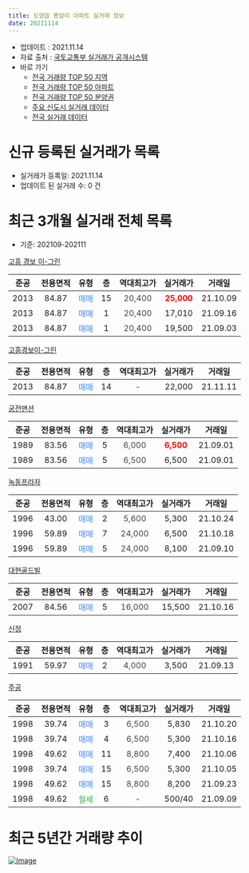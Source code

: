```yaml
---
title: 도양읍 봉암리 아파트 실거래 정보
date: 20211114
---
```


* 업데이트 : 2021.11.14
* 자료 출처 : [국토교통부 실거래가 공개시스템](http://rt.molit.go.kr)
* 바로 가기
    * [전국 거래량 TOP 50 지역](https://apt-info.github.io/apt-trade-info/tr)
    * [전국 거래량 TOP 50 아파트](https://apt-info.github.io/apt-trade-info/ta)
    * [전국 거래량 TOP 50 분양권](https://apt-info.github.io/apt-trade-info/tb)
    * [주요 신도시 실거래 데이터](https://apt-info.github.io/apt-trade-info/newtown)
    * [전국 실거래 데이터](https://apt-info.github.io/apt-trade-info/all)



<script async src="https://pagead2.googlesyndication.com/pagead/js/adsbygoogle.js"></script>
<!-- 기본광고 -->
<ins class="adsbygoogle"
     style="display:block"
     data-ad-client="ca-pub-1142216861245946"
     data-ad-slot="4805727019"
     data-ad-format="auto"
     data-full-width-responsive="true"></ins>
<script>
     (adsbygoogle = window.adsbygoogle || []).push({});
</script>


# 신규 등록된 실거래가 목록

* 실거래가 등록일: 2021.11.14
* 업데이트 된 실거래 수: 0 건




<script async src="https://pagead2.googlesyndication.com/pagead/js/adsbygoogle.js"></script>
<!-- 기본광고 -->
<ins class="adsbygoogle"
     style="display:block"
     data-ad-client="ca-pub-1142216861245946"
     data-ad-slot="4805727019"
     data-ad-format="auto"
     data-full-width-responsive="true"></ins>
<script>
     (adsbygoogle = window.adsbygoogle || []).push({});
</script>


# 최근 3개월 실거래 전체 목록
* 기준: 202109-202111


[고흥 경보 이-그린](https://search.naver.com/search.naver?query=%EA%B3%A0%ED%9D%A5+%EA%B2%BD%EB%B3%B4+%EC%9D%B4-%EA%B7%B8%EB%A6%B0)

|준공|전용면적|유형|층|역대최고가|실거래가|거래일|
|:---:|:---:|:---:|:---:|:---:|:---:|:---:|
|2013|84.87|<span style="color:#4285F3">매매</span>|15|<span style="color:#444444">20,400</span>|<b><span style="color:#FF0000">25,000</span></b>|21.10.09|
|2013|84.87|<span style="color:#4285F3">매매</span>|1|<span style="color:#444444">20,400</span>|17,010|21.09.16|
|2013|84.87|<span style="color:#4285F3">매매</span>|1|<span style="color:#444444">20,400</span>|19,500|21.09.03|

[고흥경보이-그린](https://search.naver.com/search.naver?query=%EA%B3%A0%ED%9D%A5%EA%B2%BD%EB%B3%B4%EC%9D%B4-%EA%B7%B8%EB%A6%B0)

|준공|전용면적|유형|층|역대최고가|실거래가|거래일|
|:---:|:---:|:---:|:---:|:---:|:---:|:---:|
|2013|84.87|<span style="color:#4285F3">매매</span>|14|<span style="color:#444444">-</span>|22,000|21.11.11|

[궁전맨션](https://search.naver.com/search.naver?query=%EA%B6%81%EC%A0%84%EB%A7%A8%EC%85%98)

|준공|전용면적|유형|층|역대최고가|실거래가|거래일|
|:---:|:---:|:---:|:---:|:---:|:---:|:---:|
|1989|83.56|<span style="color:#4285F3">매매</span>|5|<span style="color:#444444">6,000</span>|<b><span style="color:#FF0000">6,500</span></b>|21.09.01|
|1989|83.56|<span style="color:#4285F3">매매</span>|5|<span style="color:#444444">6,500</span>|6,500|21.09.01|

[녹동프라자](https://search.naver.com/search.naver?query=%EB%85%B9%EB%8F%99%ED%94%84%EB%9D%BC%EC%9E%90)

|준공|전용면적|유형|층|역대최고가|실거래가|거래일|
|:---:|:---:|:---:|:---:|:---:|:---:|:---:|
|1996|43.00|<span style="color:#4285F3">매매</span>|2|<span style="color:#444444">5,600</span>|5,300|21.10.24|
|1996|59.89|<span style="color:#4285F3">매매</span>|7|<span style="color:#444444">24,000</span>|6,500|21.10.18|
|1996|59.89|<span style="color:#4285F3">매매</span>|5|<span style="color:#444444">24,000</span>|8,100|21.09.10|

[대현골드빌](https://search.naver.com/search.naver?query=%EB%8C%80%ED%98%84%EA%B3%A8%EB%93%9C%EB%B9%8C)

|준공|전용면적|유형|층|역대최고가|실거래가|거래일|
|:---:|:---:|:---:|:---:|:---:|:---:|:---:|
|2007|84.56|<span style="color:#4285F3">매매</span>|5|<span style="color:#444444">16,000</span>|15,500|21.10.16|

[신정](https://search.naver.com/search.naver?query=%EC%8B%A0%EC%A0%95)

|준공|전용면적|유형|층|역대최고가|실거래가|거래일|
|:---:|:---:|:---:|:---:|:---:|:---:|:---:|
|1991|59.97|<span style="color:#4285F3">매매</span>|2|<span style="color:#444444">4,000</span>|3,500|21.09.13|

[주공](https://search.naver.com/search.naver?query=%EC%A3%BC%EA%B3%B5)

|준공|전용면적|유형|층|역대최고가|실거래가|거래일|
|:---:|:---:|:---:|:---:|:---:|:---:|:---:|
|1998|39.74|<span style="color:#4285F3">매매</span>|3|<span style="color:#444444">6,500</span>|5,830|21.10.20|
|1998|39.74|<span style="color:#4285F3">매매</span>|4|<span style="color:#444444">6,500</span>|5,300|21.10.16|
|1998|49.62|<span style="color:#4285F3">매매</span>|11|<span style="color:#444444">8,800</span>|7,400|21.10.06|
|1998|39.74|<span style="color:#4285F3">매매</span>|15|<span style="color:#444444">6,500</span>|5,300|21.10.05|
|1998|49.62|<span style="color:#4285F3">매매</span>|15|<span style="color:#444444">8,800</span>|8,200|21.09.23|
|1998|49.62|<span style="color:#34A853">월세</span>|6|<span style="color:#444444">-</span>|500/40|21.09.09|



<script async src="https://pagead2.googlesyndication.com/pagead/js/adsbygoogle.js"></script>
<!-- 기본광고 -->
<ins class="adsbygoogle"
     style="display:block"
     data-ad-client="ca-pub-1142216861245946"
     data-ad-slot="4805727019"
     data-ad-format="auto"
     data-full-width-responsive="true"></ins>
<script>
     (adsbygoogle = window.adsbygoogle || []).push({});
</script>


# 최근 5년간 거래량 추이


<div style="width:100%;">
    <canvas id="deal_progress" height="200"></canvas>
</div>

<script>
new Chart(document.getElementById("deal_progress"), {
    type: 'line',
    data: {
        labels: ['16.01','16.02','16.03','16.04','16.05','16.06','16.07','16.08','16.09','16.10','16.11','16.12','17.01','17.02','17.03','17.04','17.05','17.06','17.07','17.08','17.09','17.10','17.11','17.12','18.01','18.02','18.03','18.04','18.05','18.06','18.07','18.08','18.09','18.10','18.11','18.12','19.01','19.02','19.03','19.04','19.05','19.06','19.07','19.08','19.09','19.10','19.11','19.12','20.01','20.02','20.03','20.04','20.05','20.06','20.07','20.08','20.09','20.10','20.11','20.12','21.01','21.02','21.03','21.04','21.05','21.06','21.07','21.08','21.09','21.10','21.11'],
        datasets: [{
            label: '매매/분양권',
            data: [16,9,9,5,9,12,9,5,11,10,5,12,3,9,15,23,12,8,5,8,11,10,8,3,7,14,10,20,18,7,11,22,11,16,10,11,7,7,13,13,11,10,10,5,17,8,7,9,7,11,6,5,8,6,12,5,14,7,9,8,6,8,14,10,6,9,5,12,7,8,1],
            borderColor: "rgba(66, 133, 243, 1)",
            backgroundColor: "rgba(66, 133, 243, 0.05)",
            borderWidth: 1,
            pointRadius: 0,
            fill: false,
            lineTension: 0
        },{
            label: '전/월세',
            data: [3,1,5,4,0,1,0,2,0,0,0,0,0,3,1,3,1,3,1,3,1,1,3,0,2,3,2,1,1,3,4,2,3,4,2,2,1,2,3,4,2,1,0,2,1,0,2,0,0,2,1,2,0,1,1,0,0,0,3,1,1,0,1,3,0,1,2,0,1,0,0],
            borderColor: "rgba(255, 90, 0, 1)",
            backgroundColor: "rgba(255, 90, 0, 0.05)",
            borderWidth: 1,
            pointRadius: 0,
            fill: false,
            lineTension: 0
        },{
            label: '합계',
            data: [19,10,14,9,9,13,9,7,11,10,5,12,3,12,16,26,13,11,6,11,12,11,11,3,9,17,12,21,19,10,15,24,14,20,12,13,8,9,16,17,13,11,10,7,18,8,9,9,7,13,7,7,8,7,13,5,14,7,12,9,7,8,15,13,6,10,7,12,8,8,1],
            borderColor: "rgba(0, 0, 0, 1)",
            backgroundColor: "rgba(0, 0, 0, 0.03)",
            borderWidth: 0.1,
            pointRadius: 0,
            fill: true,
            lineTension: 0
        }
        ]
    },
    options: {
        responsive: true,
        title: {
            display: false
        },
        tooltips: {
            mode: 'index',
            intersect: false
        },
        hover: {
            mode: 'nearest',
            intersect: true
        },
        scales: {
            xAxes: [{
                display: true,
                scaleLabel: {
                    display: true,
                    labelString: '년/월'
                }
            }],
            yAxes: [{
                display: true,
                ticks: {
                    suggestedMin: 0,
                },
                scaleLabel: {
                    display: true,
                    labelString: '실거래 수'
                }
            }]
        }
    }
});

</script>


[![image](https://apt-info.github.io/images/2020-01-03-apt-trade-info/1024x500.png)](https://play.google.com/store/apps/details?id=com.aptinfo.apttradeinfo)

